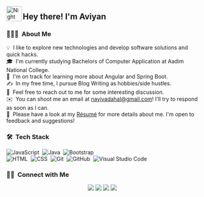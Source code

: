 

<img alt="Night Coding" src="./assets/Hand%20Wave.gif" width='40' align="left"/><h2>Hey there! I'm Aviyan</h2>

<!-- ## 👋 &nbsp;Hey there! I'm Aviyan -->

### 👨🏻‍💻 &nbsp;About Me

💡 &nbsp;I like to explore new technologies and develop software solutions and quick hacks.\
🎓 &nbsp;I'm currently studying Bachelors of Computer Application at Aadim National College.\
🌱 &nbsp;I'm on track for learning more about Angular and Spring Boot.\
✍️ &nbsp;In my free time, I pursue Blog Writing as hobbies/side hustles.\
💬 &nbsp;Feel free to reach out to me for some interesting discussion.\
✉️ &nbsp;You can shoot me an email at nayivadahal@gmail.com! I'll try to respond as soon as I can.\
📄 &nbsp;Please have a look at my [Résumé](https://www.aviyandahal.com.np) for more details about me. I'm open to feedback and suggestions!



### 🛠 &nbsp;Tech Stack

![JavaScript](https://img.shields.io/badge/-JavaScript-05122A?style=flat&logo=javascript)&nbsp;
![Java](https://img.shields.io/badge/-Java-05122A?style=flat&logo=Java&logoColor=FFA518)&nbsp;
![Bootstrap](https://img.shields.io/badge/-Bootstrap-05122A?style=flat&logo=bootstrap&logoColor=563D7C)\
![HTML](https://img.shields.io/badge/-HTML-05122A?style=flat&logo=HTML5)&nbsp;
![CSS](https://img.shields.io/badge/-CSS-05122A?style=flat&logo=CSS3&logoColor=1572B6)&nbsp;
![Git](https://img.shields.io/badge/-Git-05122A?style=flat&logo=git)&nbsp;
![GitHub](https://img.shields.io/badge/-GitHub-05122A?style=flat&logo=github)&nbsp;
![Visual Studio Code](https://img.shields.io/badge/-Visual%20Studio%20Code-05122A?style=flat&logo=visual-studio-code&logoColor=007ACC)&nbsp;


### 🤝🏻 &nbsp;Connect with Me

<p align="center">
<a href="https://www.aviyandahal.com.np"><img src="https://img.shields.io/badge/-adityavsingh.com-3423A6?style=flat&logo=Google-Chrome&logoColor=white"/></a>
<a href="https://linkedin.com/in/aviyan-75b"><img src="https://img.shields.io/badge/-Aditya%20Vikram%20Singh-0077B5?style=flat&logo=Linkedin&logoColor=white"/></a>
<a href="mailto:nayivadahal@gmail.com"><img src="https://img.shields.io/badge/-avsingh@umass.edu-D14836?style=flat&logo=Gmail&logoColor=white"/></a>
<a href="https://instagram.com/dahalaviyan"><img src="https://img.shields.io/badge/-@adityavs__-E4405F?style=flat&logo=Instagram&logoColor=white"/></a>
</p>
